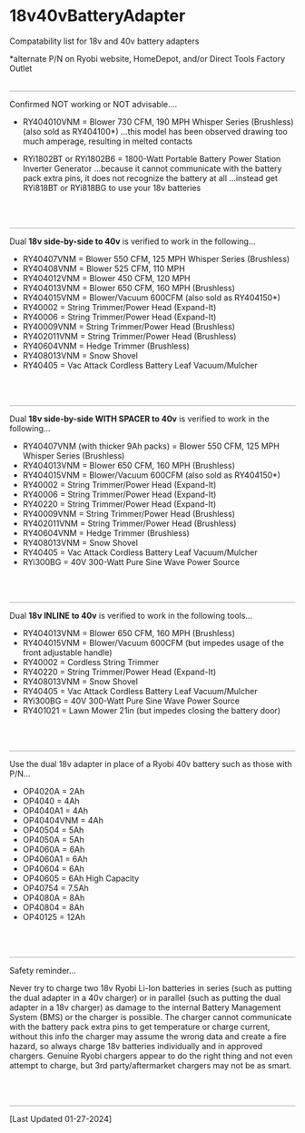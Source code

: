# 18v40vBatteryAdapter
Compatability list for 18v and 40v battery adapters

*alternate P/N on Ryobi website, HomeDepot, and/or Direct Tools Factory Outlet
<br>
<br>

<hr style="border: 1px; height: 1px; background: #AAAAAA;">

Confirmed NOT working or NOT advisable....

   - RY404010VNM = Blower 730 CFM, 190 MPH Whisper Series (Brushless) (also sold as RY404100*)
       ...this model has been observed drawing too much amperage, resulting in melted contacts

   - RYi1802BT or RYi1802B6 = 1800-Watt Portable Battery Power Station Inverter Generator
       ...because it cannot communicate with the battery pack extra pins, it does not recognize the battery at all
       ...instead get RYi818BT or RYi818BG to use your 18v batteries
          
<br>
<br>

<hr style="border: 1px; height: 1px; background: #AAAAAA;">

Dual **18v side-by-side to 40v** is verified to work in the following...
 
   - RY40407VNM = Blower 550 CFM, 125 MPH Whisper Series (Brushless)
   - RY40408VNM = Blower 525 CFM, 110 MPH
   - RY404012VNM = Blower 450 CFM, 120 MPH 
   - RY404013VNM = Blower 650 CFM, 160 MPH (Brushless)
   - RY404015VNM = Blower/Vacuum 600CFM (also sold as RY404150*)
   - RY40002 = String Trimmer/Power Head (Expand-It)
   - RY40006 = String Trimmer/Power Head (Expand-It)
   - RY40009VNM = String Trimmer/Power Head (Brushless)
   - RY402011VNM = String Trimmer/Power Head (Brushless)
   - RY40604VNM = Hedge Trimmer (Brushless)
   - RY408013VNM = Snow Shovel
   - RY40405 = Vac Attack Cordless Battery Leaf Vacuum/Mulcher

<br>
<br>

<hr style="border: 1px; height: 1px; background: #AAAAAA;">

Dual **18v side-by-side WITH SPACER to 40v** is verified to work in the following...

   - RY40407VNM (with thicker 9Ah packs) = Blower 550 CFM, 125 MPH Whisper Series (Brushless)
   - RY404013VNM = Blower 650 CFM, 160 MPH (Brushless)
   - RY404015VNM = Blower/Vacuum 600CFM (also sold as RY404150*)
   - RY40002 = String Trimmer/Power Head (Expand-It)
   - RY40006 = String Trimmer/Power Head (Expand-It)
   - RY40220 = String Trimmer/Power Head (Expand-It)
   - RY40009VNM = String Trimmer/Power Head (Brushless)
   - RY402011VNM = String Trimmer/Power Head (Brushless)
   - RY40604VNM = Hedge Trimmer (Brushless)
   - RY408013VNM = Snow Shovel
   - RY40405 = Vac Attack Cordless Battery Leaf Vacuum/Mulcher
   - RYi300BG = 40V 300-Watt Pure Sine Wave Power Source

<br>
<br>

<hr style="border: 1px; height: 1px; background: #AAAAAA;">

Dual **18v INLINE to 40v** is verified to work in the following tools...

   - RY404013VNM = Blower 650 CFM, 160 MPH (Brushless)
   - RY404015VNM = Blower/Vacuum 600CFM (but impedes usage of the front adjustable handle)
   - RY40002 = Cordless String Trimmer
   - RY40220 = String Trimmer/Power Head (Expand-It)
   - RY408013VNM = Snow Shovel
   - RY40405 = Vac Attack Cordless Battery Leaf Vacuum/Mulcher
   - RYi300BG = 40V 300-Watt Pure Sine Wave Power Source
   - RY401021 = Lawn Mower 21in (but impedes closing the battery door)

<br>
<br>

<hr style="border: 1px; height: 1px; background: #AAAAAA;">

Use the dual 18v adapter in place of a Ryobi 40v battery such as those with P/N...

   - OP4020A = 2Ah
   - OP4040 = 4Ah
   - OP4040A1 = 4Ah
   - OP40404VNM = 4Ah
   - OP40504 = 5Ah
   - OP4050A = 5Ah
   - OP4060A = 6Ah
   - OP4060A1 = 6Ah
   - OP40604 = 6Ah
   - OP40605 = 6Ah High Capacity
   - OP40754 = 7.5Ah
   - OP4080A = 8Ah
   - OP40804 = 8Ah
   - OP40125 = 12Ah

<br>
<br>

<hr style="border: 1px; height: 1px; background: #AAAAAA;">

Safety reminder...

Never try to charge two 18v Ryobi Li-Ion batteries in series (such as putting the dual adapter in a 40v charger) or in parallel (such as putting the dual adapter in a 18v charger) as damage to the internal Battery Management System (BMS) or the charger is possible. The charger cannot communicate with the battery pack extra pins to get temperature or charge current, without this info the charger may assume the wrong data and create a fire hazard, so always charge 18v batteries individually and in approved chargers.  Genuine Ryobi chargers appear to do the right thing and not even attempt to charge, but 3rd party/aftermarket chargers may not be as smart.

<br>
<br>

<hr style="border: 1px; height: 1px; background: #AAAAAA;">

[Last Updated 01-27-2024]
